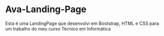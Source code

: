 # Ava-Landing-Page
Esta é uma LandingPage que desenvolvi em Bootstrap, HTML e CSS para um trabalho do meu curso Técnico em Informática
